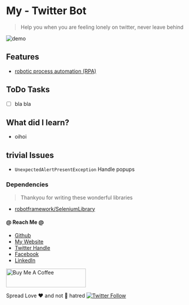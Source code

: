 # My - Twitter Bot

> Help you when you are feeling lonely on twitter, never leave behind

![demo](demo.png)

## Features

* [robotic process automation (RPA)](https://en.wikipedia.org/wiki/Robotic_process_automation)

## ToDo Tasks

* [ ] bla bla


## What did I learn?

* oihoi

## trivial Issues

* `UnexpectedAlertPresentException` Handle popups

### Dependencies

> Thankyou for writing these wonderful libraries

* [robotframework/SeleniumLibrary](https://github.com/robotframework/SeleniumLibrary)


#### @ Reach Me @

* [Github](https://github.com/avimehenwal/)
* [My Website](https://avimehenwal.in)
* [Twitter Handle](https://twitter.com/avimehenwal)
* [Facebook](https://www.facebook.com/avimehanwal)
* [LinkedIn](https://in.linkedin.com/in/avimehenwal)

<a href="https://www.buymeacoffee.com/F1j07cV" target="_blank"><img src="https://cdn.buymeacoffee.com/buttons/default-orange.png" alt="Buy Me A Coffee" style="height: 51px !important;width: 217px !important;" ></a>

 Spread Love :hearts: and not :no_entry_sign: hatred   [![Twitter Follow](https://img.shields.io/twitter/follow/avimehenwal.svg?style=social)](https://twitter.com/avimehenwal)
